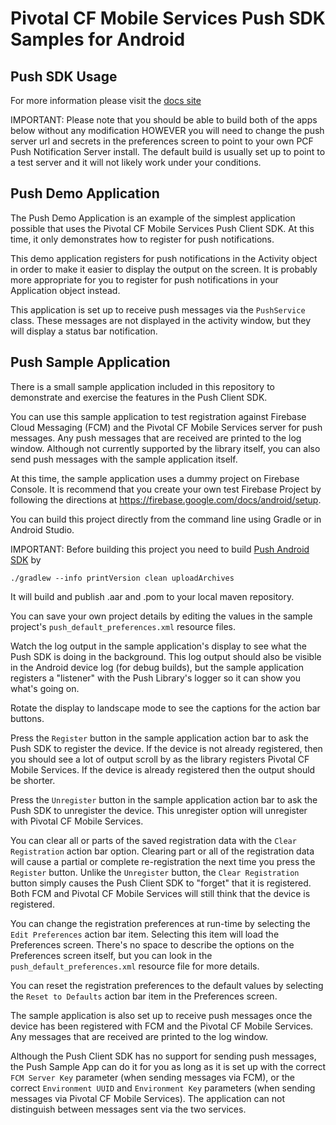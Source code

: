 Pivotal CF Mobile Services Push SDK Samples for Android
=======================================================

Push SDK Usage
--------------

For more information please visit the [docs site](http://docs.pivotal.io/mobile/push/android/)

IMPORTANT: Please note that you should be able to build both of the apps below without any modification HOWEVER
you will need to change the push server url and secrets in the preferences screen to point to your own PCF Push Notification
Server install.  The default build is usually set up to point to a test server and it will not likely
work under your conditions.


Push Demo Application
---------------------

The Push Demo Application is an example of the simplest application possible that uses the Pivotal CF Mobile Services
Push Client SDK.  At this time, it only demonstrates how to register for push notifications.

This demo application registers for push notifications in the Activity object in order to make it easier to display the
output on the screen.  It is probably more appropriate for you to register for push notifications in your Application
object instead.

This application is set up to receive push messages via the `PushService` class.  These
messages are not displayed in the activity window, but they will display a status bar notification.

Push Sample Application
-----------------------

There is a small sample application included in this repository to demonstrate and exercise the features in the Push
Client SDK.

You can use this sample application to test registration against Firebase Cloud Messaging (FCM) and the Pivotal CF Mobile
Services server for push messages.  Any push messages that are received are printed to the log window.  Although not
currently supported by the library itself, you can also send push messages with the sample application itself.

At this time, the sample application uses a dummy project on Firebase Console.  It is recommend that you create your
own test Firebase Project by following the directions at https://firebase.google.com/docs/android/setup.

You can build this project directly from the command line using Gradle or in Android Studio.

IMPORTANT: Before building this project you need to build [Push Android SDK](https://github.com/cfmobile/push-android/tree/dev)
by
```
./gradlew --info printVersion clean uploadArchives
```

It will build and publish .aar and .pom to your local maven repository.

You can save your own project details by editing the values in the sample project's `push_default_preferences.xml` resource files.

Watch the log output in the sample application's display to see what the Push SDK is doing in the background.  This
log output should also be visible in the Android device log (for debug builds), but the sample application registers a
"listener" with the Push Library's logger so it can show you what's going on.

Rotate the display to landscape mode to see the captions for the action bar buttons.

Press the `Register` button in the sample application action bar to ask the Push SDK to register the device.  If the
device is not already registered, then you should see a lot of output scroll by as the library registers Pivotal CF Mobile Services.
If the device is already registered then the output should be shorter.

Press the `Unregister` button in the sample application action bar to ask the Push SDK to unregister the device.  This
unregister option will unregister with Pivotal CF Mobile Services.

You can clear all or parts of the saved registration data with the `Clear Registration` action bar option.  Clearing
part or all of the registration data will cause a partial or complete re-registration the next time you press the
`Register` button.  Unlike the `Unregister` button, the `Clear Registration` button simply causes the Push Client SDK
to "forget" that it is registered.  Both FCM and Pivotal CF Mobile Services will still think that the device is
registered.

You can change the registration preferences at run-time by selecting the `Edit Preferences` action bar item.  Selecting
this item will load the Preferences screen.  There's no space to describe the options on the Preferences screen itself,
but you can look in the `push_default_preferences.xml` resource file for more details.

You can reset the registration preferences to the default values by selecting the `Reset to Defaults` action bar item in
the Preferences screen.

The sample application is also set up to receive push messages once the device has been registered with FCM and
the Pivotal CF Mobile Services.  Any messages that are received are printed to the log window.

Although the Push Client SDK has no support for sending push messages, the Push Sample App can do it for you as long
as it is set up with the correct `FCM Server Key` parameter (when sending messages via FCM), or the correct
`Environment UUID` and `Environment Key` parameters (when sending messages via Pivotal CF Mobile Services).  The
application can not distinguish between messages sent via the two services.
